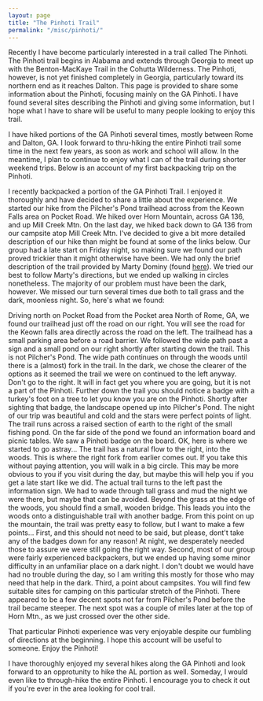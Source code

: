 ```yaml
---
layout: page
title: "The Pinhoti Trail"
permalink: "/misc/pinhoti/"
---
```


Recently I have become particularly interested in a trail called The Pinhoti.
The Pinhoti trail begins in Alabama and extends through Georgia to meet up
with the Benton-MacKaye Trail in the Cohutta Wilderness.  The Pinhoti,
however, is not yet finished completely in Georgia, particularly toward its
northern end as it reaches Dalton.  This page is provided to share some
information about the Pinhoti, focusing mainly on the GA Pinhoti.  I have
found several sites describing the Pinhoti and giving some information, but
I hope what I have to share will be useful to many people looking to enjoy
this trail.

I have hiked portions of the GA Pinhoti several times, mostly between Rome
and Dalton, GA.  I look forward to thru-hiking the entire Pinhoti trail
some time in the next few years, as soon as work and school will allow.  In
the meantime, I plan to continue to enjoy what I can of the trail during
shorter weekend trips.  Below is an account of my first backpacking
trip on the Pinhoti.

I recently backpacked a portion of the GA Pinhoti Trail.  I enjoyed it thoroughly
and have decided to share a little about the experience.  We started our hike
from the Pilcher's Pond trailhead across from the Keown Falls area on Pocket 
Road.  We hiked over Horn Mountain, across GA 136, and up Mill Creek Mtn.  On
the last day, we hiked back down to GA 136 from our campsite atop Mill Creek 
Mtn.  I've decided to give a bit more detailed description of our hike than
might be found at some of the links below.  Our group had a late start on
Friday night, so making sure we found our path proved trickier than it might
otherwise have been.  We had only the brief description of the trail provided
by Marty Dominy (found 
[here](http://www.alabamatrail.org/hikingAL/Cross/GA/Index.htm)).
We tried our best to follow Marty's directions, but we ended up walking in
circles nonetheless.  The majority of our problem must have been the dark,
however.  We missed our turn several times due both to tall grass and the dark,
moonless night.  So, here's what we found:

Driving north on Pocket Road from the Pocket area North of Rome, GA, we found
our trailhead just off the road on our right.  You will see the road for the
Keown falls area directly across the road on the left.  The trailhead has a
small parking area before a road barrier.  We followed the wide path past a
sign and a small pond on our right shortly after starting down the trail.
This is not Pilcher's Pond.  The wide path continues on through the woods
until there is a (almost) fork in the trail.  In the dark, we chose the clearer
of the options as it seemed the trail we were on continued to the left anyway.
Don't go to the right.  It will in fact get you where you are going, but it
is not a part of the Pinhoti.  Further down the trail you should notice a
badge with a turkey's foot on a tree to let you know you are on the Pinhoti.
Shortly after sighting that badge, the landscape opened up into Pilcher's Pond.
The night of our trip was beautiful and cold and the stars were perfect points
of light.  The trail runs across a raised section of earth to the right of the
small fishing pond.  On the far side of the pond we found an information
board and picnic tables.  We saw a Pinhoti badge on the board.  OK, here is
where we started to go astray...  The trail has a natural flow to the right,
into the woods.  This is where the right fork from earlier comes out.  If you
take this
without paying attention, you will walk in a big circle.  This may be more
obvious to you if you visit during the day, but maybe this will help you if
you get a late start like we did.  The actual trail turns to the left past
the information sign.  We had to wade through tall grass and mud the night
we were there, but maybe that can be avoided.  Beyond the grass at the edge
of the woods, you should find a small, wooden bridge.  This leads you into
the woods onto a distinguishable trail with another badge.  From this point
on up the mountain, the trail was pretty easy to follow, but I want to make
a few points...  First, and this should not need to be said, but please,
dont't take any of the badges down for any reason!  At night, we desperately
needed those to assure we were still going the right way.  Second, most of
our group were fairly experienced backpackers, but we ended up having some
minor difficulty in an unfamiliar place on a dark night.  I don't doubt we
would have had no trouble during the day, so I am writing this mostly for
those who may need that help in the dark.  Third, a point about campsites.
You will find few suitable sites for camping on this particular stretch of
the Pinhoti.  There appeared to be a few decent spots not far from Pilcher's
Pond before the trail became steeper.  The next spot was a couple of miles
later at the top of Horn Mtn., as we just crossed over the other side.

That particular Pinhoti experience was very enjoyable despite our fumbling
of directions at the beginning.  I hope this account will be useful to
someone.  Enjoy the Pinhoti!

I have thoroughly enjoyed my several hikes along the GA Pinhoti and look
forward to an opprotunity to hike the AL portion as well.  Someday, I would
even like to through-hike the entire Pinhoti.  I encourage you to check it
out if you're ever in the area looking for cool trail.

